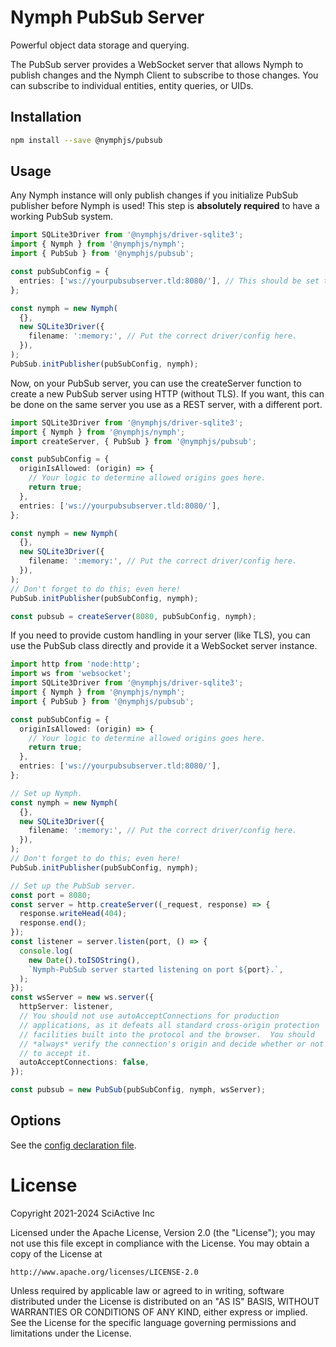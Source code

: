 # Nymph PubSub Server

Powerful object data storage and querying.

The PubSub server provides a WebSocket server that allows Nymph to publish changes and the Nymph Client to subscribe to those changes. You can subscribe to individual entities, entity queries, or UIDs.

## Installation

```sh
npm install --save @nymphjs/pubsub
```

## Usage

Any Nymph instance will only publish changes if you initialize PubSub publisher before Nymph is used! This step is **absolutely required** to have a working PubSub system.

```ts
import SQLite3Driver from '@nymphjs/driver-sqlite3';
import { Nymph } from '@nymphjs/nymph';
import { PubSub } from '@nymphjs/pubsub';

const pubSubConfig = {
  entries: ['ws://yourpubsubserver.tld:8080/'], // This should be set to your PubSub server URL(s).
};

const nymph = new Nymph(
  {},
  new SQLite3Driver({
    filename: ':memory:', // Put the correct driver/config here.
  }),
);
PubSub.initPublisher(pubSubConfig, nymph);
```

Now, on your PubSub server, you can use the createServer function to create a new PubSub server using HTTP (without TLS). If you want, this can be done on the same server you use as a REST server, with a different port.

```ts
import SQLite3Driver from '@nymphjs/driver-sqlite3';
import { Nymph } from '@nymphjs/nymph';
import createServer, { PubSub } from '@nymphjs/pubsub';

const pubSubConfig = {
  originIsAllowed: (origin) => {
    // Your logic to determine allowed origins goes here.
    return true;
  },
  entries: ['ws://yourpubsubserver.tld:8080/'],
};

const nymph = new Nymph(
  {},
  new SQLite3Driver({
    filename: ':memory:', // Put the correct driver/config here.
  }),
);
// Don't forget to do this; even here!
PubSub.initPublisher(pubSubConfig, nymph);

const pubsub = createServer(8080, pubSubConfig, nymph);
```

If you need to provide custom handling in your server (like TLS), you can use the PubSub class directly and provide it a WebSocket server instance.

```ts
import http from 'node:http';
import ws from 'websocket';
import SQLite3Driver from '@nymphjs/driver-sqlite3';
import { Nymph } from '@nymphjs/nymph';
import { PubSub } from '@nymphjs/pubsub';

const pubSubConfig = {
  originIsAllowed: (origin) => {
    // Your logic to determine allowed origins goes here.
    return true;
  },
  entries: ['ws://yourpubsubserver.tld:8080/'],
};

// Set up Nymph.
const nymph = new Nymph(
  {},
  new SQLite3Driver({
    filename: ':memory:', // Put the correct driver/config here.
  }),
);
// Don't forget to do this; even here!
PubSub.initPublisher(pubSubConfig, nymph);

// Set up the PubSub server.
const port = 8080;
const server = http.createServer((_request, response) => {
  response.writeHead(404);
  response.end();
});
const listener = server.listen(port, () => {
  console.log(
    new Date().toISOString(),
    `Nymph-PubSub server started listening on port ${port}.`,
  );
});
const wsServer = new ws.server({
  httpServer: listener,
  // You should not use autoAcceptConnections for production
  // applications, as it defeats all standard cross-origin protection
  // facilities built into the protocol and the browser.  You should
  // *always* verify the connection's origin and decide whether or not
  // to accept it.
  autoAcceptConnections: false,
});

const pubsub = new PubSub(pubSubConfig, nymph, wsServer);
```

## Options

See the [config declaration file](src/conf/d.ts).

# License

Copyright 2021-2024 SciActive Inc

Licensed under the Apache License, Version 2.0 (the "License");
you may not use this file except in compliance with the License.
You may obtain a copy of the License at

    http://www.apache.org/licenses/LICENSE-2.0

Unless required by applicable law or agreed to in writing, software
distributed under the License is distributed on an "AS IS" BASIS,
WITHOUT WARRANTIES OR CONDITIONS OF ANY KIND, either express or implied.
See the License for the specific language governing permissions and
limitations under the License.
